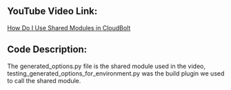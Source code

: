 ## YouTube Video Link:

[How Do I Use Shared Modules in CloudBolt](https://youtu.be/CfgJDgppT14)

## Code Description:
The generated_options.py file is the shared module used in the video, testing_generated_options_for_environment.py was the build plugin we used to call the shared module. 
